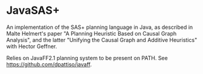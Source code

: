 # JavaSAS+
An implementation of the SAS+ planning language in Java, as described in Malte Helmert's paper "A Planning Heuristic Based on Causal Graph Analysis", and the latter "Unifying the Causal Graph and Additive Heuristics" with Hector Geffner.

Relies on JavaFF2.1 planning system to be present on PATH. See https://github.com/dpattiso/javaff.
